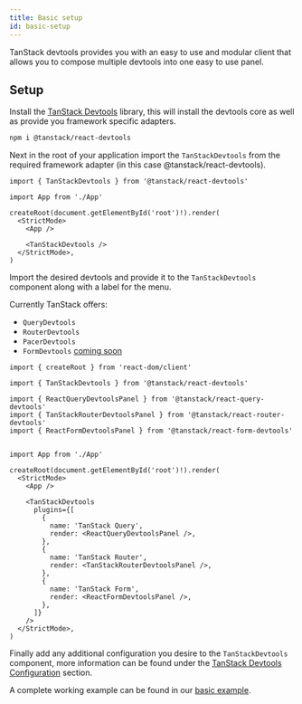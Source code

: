 ```yaml
---
title: Basic setup
id: basic-setup
---
```


TanStack devtools provides you with an easy to use and modular client that allows you to compose multiple devtools into one easy to use panel.

## Setup

Install the [TanStack Devtools](https://www.npmjs.com/package/@tanstack/react-devtools) library, this will install the devtools core as well as provide you framework specific adapters.

```bash
npm i @tanstack/react-devtools
```

Next in the root of your application import the `TanStackDevtools` from the required framework adapter (in this case @tanstack/react-devtools).

```tsx
import { TanStackDevtools } from '@tanstack/react-devtools'

import App from './App'

createRoot(document.getElementById('root')!).render(
  <StrictMode>
    <App />

    <TanStackDevtools />
  </StrictMode>,
)
```

Import the desired devtools and provide it to the `TanStackDevtools` component along with a label for the menu.

Currently TanStack offers:

- `QueryDevtools`
- `RouterDevtools`
- `PacerDevtools`
- `FormDevtools` [coming soon](https://github.com/TanStack/form/pull/1692)

```tsx
import { createRoot } from 'react-dom/client'

import { TanStackDevtools } from '@tanstack/react-devtools'

import { ReactQueryDevtoolsPanel } from '@tanstack/react-query-devtools'
import { TanStackRouterDevtoolsPanel } from '@tanstack/react-router-devtools'
import { ReactFormDevtoolsPanel } from '@tanstack/react-form-devtools'


import App from './App'

createRoot(document.getElementById('root')!).render(
  <StrictMode>
    <App />

    <TanStackDevtools
      plugins={[
        {
          name: 'TanStack Query',
          render: <ReactQueryDevtoolsPanel />,
        },
        {
          name: 'TanStack Router',
          render: <TanStackRouterDevtoolsPanel />,
        },
        {
          name: 'TanStack Form',
          render: <ReactFormDevtoolsPanel />,
        },
      ]}
    />
  </StrictMode>,
)
```

Finally add any additional configuration you desire to the `TanStackDevtools` component, more information can be found under the [TanStack Devtools Configuration](../../configuration.md) section.

A complete working example can be found in our [basic example](https://tanstack.com/devtools/latest/docs/framework/react/examples/basic).
